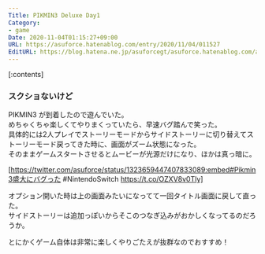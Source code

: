 ```yaml
---
Title: PIKMIN3 Deluxe Day1
Category:
- game
Date: 2020-11-04T01:15:27+09:00
URL: https://asuforce.hatenablog.com/entry/2020/11/04/011527
EditURL: https://blog.hatena.ne.jp/asuforcegt/asuforce.hatenablog.com/atom/entry/26006613648660834
---
```


[:contents]

###  スクショないけど

PIKMIN3 が到着したので遊んでいた。  
めちゃくちゃ楽しくてやりまくっていたら、早速バグ踏んで笑った。  
具体的には2人プレイでストーリーモードからサイドストーリーに切り替えてストーリーモード戻ってきた時に、画面がズーム状態になった。  
そのままゲームスタートさせるとムービーが光源だけになり、ほかは真っ暗に。  

[https://twitter.com/asuforce/status/1323659447407833089:embed#Pikmin3盛大にバグった #NintendoSwitch https://t.co/OZXV8v0Tly]

オプション開いた時は上の画面みたいになってて一回タイトル画面に戻して直った。  
サイドストーリーは追加っぽいからそこのつなぎ込みがおかしくなってるのだろうか。

とにかくゲーム自体は非常に楽しくやりごたえが抜群なのでおすすめ！


